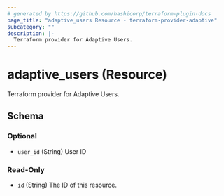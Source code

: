 ```yaml
---
# generated by https://github.com/hashicorp/terraform-plugin-docs
page_title: "adaptive_users Resource - terraform-provider-adaptive"
subcategory: ""
description: |-
  Terraform provider for Adaptive Users.
---
```


# adaptive_users (Resource)

Terraform provider for Adaptive Users.



<!-- schema generated by tfplugindocs -->
## Schema

### Optional

- `user_id` (String) User ID

### Read-Only

- `id` (String) The ID of this resource.


